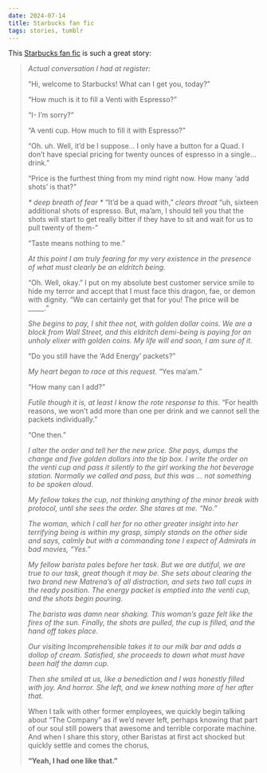 ```yaml
---
date: 2024-07-14
title: Starbucks fan fic
tags: stories, tumblr
---
```


This [Starbucks fan fic](https://katjohnadams.tumblr.com/post/171462690508/katjohnadams-anais-ninja-blog) is such a great story:
 
> *Actual conversation I had at register:*
> 
> “Hi, welcome to Starbucks! What can I get you, today?”
> 
> “How much is it to fill a Venti with Espresso?”
> 
> “I- I’m sorry?”
> 
> “A venti cup. How much to fill it with Espresso?”
>
> “Oh. uh. Well, it’d be I suppose… I only have a button for a Quad. I don’t have special pricing for twenty ounces of espresso in a single… drink.”
> 
> “Price is the furthest thing from my mind right now. How many ‘add shots’ is that?”
> 
> _* deep breath of fear *_ “It’d be a quad with,” *clears throat* “uh, sixteen additional shots of espresso. But, ma’am, I should tell you that the shots will start to get really bitter if they have to sit and wait for us to pull twenty of them-”
> 
> “Taste means nothing to me.”
> 
> _At this point I am truly fearing for my very existence in the presence of what must clearly be an eldritch being._
> 
> “Oh. Well, okay.” I put on my absolute best customer service smile to hide my terror and accept that I must face this dragon, fae, or demon with dignity. “We can certainly get that for you! The price will be _____.”
> 
> _She begins to pay, I shit thee not, with golden dollar coins. We are a block from Wall Street, and this eldritch demi-being is paying for an unholy elixer with golden coins. My life will end soon, I am sure of it._
> 
> “Do you still have the ‘Add Energy’ packets?”
> 
> _My heart began to race at this request._ “Yes ma’am.”
> 
> “How many can I add?”
> 
> _Futile though it is, at least I know the rote response to this._ “For health reasons, we won’t add more than one per drink and we cannot sell the packets individually.”
> 
> “One then.”
> 
> _I alter the order and tell her the new price. She pays, dumps the change and five golden dollars into the tip box. I write the order on the venti cup and pass it silently to the girl working the hot beverage station. Normally we called and pass, but this was … not something to be spoken aloud._
> 
> _My fellow takes the cup, not thinking anything of the minor break with protocol, until she sees the order. She stares at me. “No.”_
> 
> _The woman, which I call her for no other greater insight into her terrifying being is within my grasp, simply stands on the other side and says, calmly but with a commanding tone I expect of Admirals in bad movies, “Yes.”_
> 
> _My fellow barista pales before her task. But we are dutiful, we are true to our task, great though it may be. She sets about clearing the two brand new Matrena’s of all distraction, and sets two tall cups in the ready position. The energy packet is emptied into the venti cup, and the shots begin pouring._
> 
> _The barista was damn near shaking. This woman’s gaze felt like the fires of the sun. Finally, the shots are pulled, the cup is filled, and the hand off takes place._
> 
> _Our visiting Incomprehensible takes it to our milk bar and adds a dollop of cream. Satisfied, she proceeds to down what must have been half the damn cup._
> 
> _Then she smiled at us, like a benediction and I was honestly filled with joy. And horror. She left, and we knew nothing more of her after that._
> 
> When I talk with other former employees, we quickly begin talking about “The Company” as if we’d never left, perhaps knowing that part of our soul still powers that awesome and terrible corporate machine. And when I share this story, other Baristas at first act shocked but quickly settle and comes the chorus, 
> 
> **“Yeah, I had one like that.”**